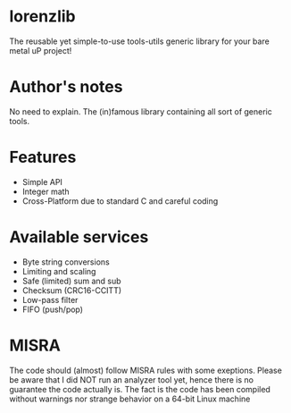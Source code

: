 # lorenzlib
The reusable yet simple-to-use tools-utils generic library for your bare metal uP project!

# Author's notes
No need to explain. The (in)famous library containing all sort of generic tools.

# Features
- Simple API
- Integer math
- Cross-Platform due to standard C and careful coding

# Available services
- Byte string conversions
- Limiting and scaling
- Safe (limited) sum and sub
- Checksum (CRC16-CCITT)
- Low-pass filter
- FIFO (push/pop)

# MISRA
The code should (almost) follow MISRA rules with some exeptions. Please be aware that I did NOT run an analyzer tool yet, hence there is no guarantee the code actually is. The fact is the code has been compiled without warnings nor strange behavior on a 64-bit Linux machine
